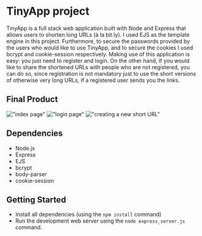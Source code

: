 # TinyApp project
TinyApp is a full stack web application built with Node and Express that allows users to shorten long URLs (à la bit.ly). I used EJS as the template engine in this project. Furthermore, to secure the passwords provided by the users who would like to use TinyApp, and to secure the cookies I used bcrypt and cookie-session respectively. Making use of this application is easy: you just need to register and login. On the other hand, if you would like to share the shortened URLs with people who are not registered, you can do so, since registration is not mandatory just to use the short versions of otherwise very long URLs, if a registered user sends you the links.

## Final Product
!["index page"](https://github.com/nebdil/tiny-app/blob/master/docs/index.png?raw=true)
!["login page"](https://github.com/nebdil/tiny-app/blob/master/docs/login.png?raw=true)
!["creating a new short URL"](https://github.com/nebdil/tiny-app/blob/master/docs/newURL.png?raw=true)

## Dependencies
- Node.js
- Express
- EJS
- bcrypt
- body-parser
- cookie-session

## Getting Started

- Install all dependencies (using the `npm install` command)
- Run the development web server using the `node express_server.js` command.
